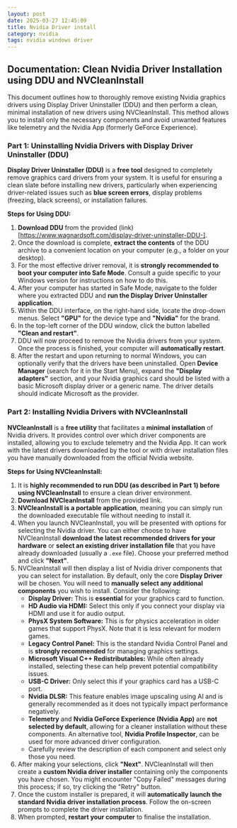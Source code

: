 ```yaml
---
layout: post
date: 2025-03-27 12:45:09
title: Nvidia Driver install
category: nvidia
tags: nvidia windows driver
---
```


## Documentation: Clean Nvidia Driver Installation using DDU and NVCleanInstall

This document outlines how to thoroughly remove existing Nvidia graphics drivers using Display Driver Uninstaller (DDU) and then perform a clean, minimal installation of new drivers using NVCleanInstall. This method allows you to install only the necessary components and avoid unwanted features like telemetry and the Nvidia App (formerly GeForce Experience).

### Part 1: Uninstalling Nvidia Drivers with Display Driver Uninstaller (DDU)

**Display Driver Uninstaller (DDU)** is a **free tool** designed to completely remove graphics card drivers from your system. It is useful for ensuring a clean slate before installing new drivers, particularly when experiencing driver-related issues such as **blue screen errors**, display problems (freezing, black screens), or installation failures.

**Steps for Using DDU:**

1.  **Download DDU** from the provided (link)[https://www.wagnardsoft.com/display-driver-uninstaller-DDU-].
2.  Once the download is complete, **extract the contents** of the DDU archive to a convenient location on your computer (e.g., a folder on your desktop).
3.  For the most effective driver removal, it is **strongly recommended to boot your computer into Safe Mode**. Consult a guide specific to your Windows version for instructions on how to do this.
4.  After your computer has started in Safe Mode, navigate to the folder where you extracted DDU and **run the Display Driver Uninstaller application**.
5.  Within the DDU interface, on the right-hand side, locate the drop-down menus. Select **"GPU"** for the device type and **"Nvidia"** for the brand.
6.  In the top-left corner of the DDU window, click the button labelled **"Clean and restart"**.
7.  DDU will now proceed to remove the Nvidia drivers from your system. Once the process is finished, your computer will **automatically restart**.
8.  After the restart and upon returning to normal Windows, you can optionally verify that the drivers have been uninstalled. Open **Device Manager** (search for it in the Start Menu), expand the **"Display adapters"** section, and your Nvidia graphics card should be listed with a basic Microsoft display driver or a generic name. The driver details should indicate Microsoft as the provider.

### Part 2: Installing Nvidia Drivers with NVCleanInstall

**NVCleanInstall** is a **free utility** that facilitates a **minimal installation** of Nvidia drivers. It provides control over which driver components are installed, allowing you to exclude telemetry and the Nvidia App. It can work with the latest drivers downloaded by the tool or with driver installation files you have manually downloaded from the official Nvidia website.

**Steps for Using NVCleanInstall:**

1.  It is **highly recommended to run DDU (as described in Part 1) before using NVCleanInstall** to ensure a clean driver environment.
2.  **Download NVCleanInstall** from the provided link.
3.  **NVCleanInstall is a portable application**, meaning you can simply run the downloaded executable file without needing to install it.
4.  When you launch NVCleanInstall, you will be presented with options for selecting the Nvidia driver. You can either choose to have NVCleanInstall **download the latest recommended drivers for your hardware** or **select an existing driver installation file** that you have already downloaded (usually a `.exe` file). Choose your preferred method and click **"Next"**.
5.  NVCleanInstall will then display a list of Nvidia driver components that you can select for installation. By default, only the core **Display Driver** will be chosen. You will need to **manually select any additional components** you wish to install. Consider the following:
    *   **Display Driver:** This is **essential** for your graphics card to function.
    *   **HD Audio via HDMI:** Select this only if you connect your display via HDMI and use it for audio output.
    *   **PhysX System Software:** This is for physics acceleration in older games that support PhysX. Note that it is less relevant for modern games.
    *   **Legacy Control Panel:** This is the standard Nvidia Control Panel and is **strongly recommended** for managing graphics settings.
    *   **Microsoft Visual C++ Redistributables:** While often already installed, selecting these can help prevent potential compatibility issues.
    *   **USB-C Driver:** Only select this if your graphics card has a USB-C port.
    *   **Nvidia DLSR:** This feature enables image upscaling using AI and is generally recommended as it does not typically impact performance negatively.
    *   **Telemetry** and **Nvidia GeForce Experience (Nvidia App)** are **not selected by default**, allowing for a cleaner installation without these components. An alternative tool, **Nvidia Profile Inspector**, can be used for more advanced driver configuration.
    *   Carefully review the description of each component and select only those you need.
6.  After making your selections, click **"Next"**. NVCleanInstall will then create a **custom Nvidia driver installer** containing only the components you have chosen. You might encounter "Copy Failed" messages during this process; if so, try clicking the "Retry" button.
7.  Once the custom installer is prepared, it will **automatically launch the standard Nvidia driver installation process**. Follow the on-screen prompts to complete the driver installation.
8.  When prompted, **restart your computer** to finalise the installation.
